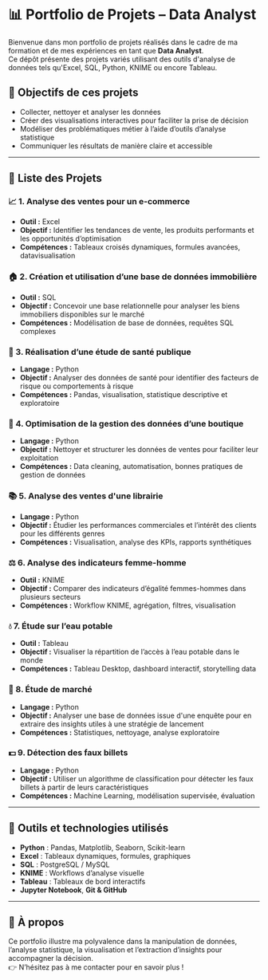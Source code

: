 # 📊 Portfolio de Projets – Data Analyst

Bienvenue dans mon portfolio de projets réalisés dans le cadre de ma formation et de mes expériences en tant que **Data Analyst**.  
Ce dépôt présente des projets variés utilisant des outils d'analyse de données tels qu'Excel, SQL, Python, KNIME ou encore Tableau.

## 🧠 Objectifs de ces projets

- Collecter, nettoyer et analyser les données
- Créer des visualisations interactives pour faciliter la prise de décision
- Modéliser des problématiques métier à l’aide d’outils d’analyse statistique
- Communiquer les résultats de manière claire et accessible

---

## 📁 Liste des Projets

### 📈 1. Analyse des ventes pour un e-commerce

- **Outil :** Excel  
- **Objectif :** Identifier les tendances de vente, les produits performants et les opportunités d’optimisation  
- **Compétences :** Tableaux croisés dynamiques, formules avancées, datavisualisation

### 🏠 2. Création et utilisation d’une base de données immobilière

- **Outil :** SQL  
- **Objectif :** Concevoir une base relationnelle pour analyser les biens immobiliers disponibles sur le marché  
- **Compétences :** Modélisation de base de données, requêtes SQL complexes

### 🏥 3. Réalisation d’une étude de santé publique

- **Langage :** Python  
- **Objectif :** Analyser des données de santé pour identifier des facteurs de risque ou comportements à risque  
- **Compétences :** Pandas, visualisation, statistique descriptive et exploratoire

### 🛒 4. Optimisation de la gestion des données d’une boutique

- **Langage :** Python  
- **Objectif :** Nettoyer et structurer les données de ventes pour faciliter leur exploitation  
- **Compétences :** Data cleaning, automatisation, bonnes pratiques de gestion de données

### 📚 5. Analyse des ventes d'une librairie

- **Langage :** Python  
- **Objectif :** Étudier les performances commerciales et l’intérêt des clients pour les différents genres  
- **Compétences :** Visualisation, analyse des KPIs, rapports synthétiques

### ⚖️ 6. Analyse des indicateurs femme-homme

- **Outil :** KNIME  
- **Objectif :** Comparer des indicateurs d’égalité femmes-hommes dans plusieurs secteurs  
- **Compétences :** Workflow KNIME, agrégation, filtres, visualisation

### 💧 7. Étude sur l’eau potable

- **Outil :** Tableau  
- **Objectif :** Visualiser la répartition de l’accès à l’eau potable dans le monde  
- **Compétences :** Tableau Desktop, dashboard interactif, storytelling data

### 🧪 8. Étude de marché

- **Langage :** Python  
- **Objectif :** Analyser une base de données issue d'une enquête pour en extraire des insights utiles à une stratégie de lancement  
- **Compétences :** Statistiques, nettoyage, analyse exploratoire

### 💵 9. Détection des faux billets

- **Langage :** Python  
- **Objectif :** Utiliser un algorithme de classification pour détecter les faux billets à partir de leurs caractéristiques  
- **Compétences :** Machine Learning, modélisation supervisée, évaluation


---

## 🚀 Outils et technologies utilisés

- **Python** : Pandas, Matplotlib, Seaborn, Scikit-learn  
- **Excel** : Tableaux dynamiques, formules, graphiques  
- **SQL** : PostgreSQL / MySQL  
- **KNIME** : Workflows d’analyse visuelle  
- **Tableau** : Tableaux de bord interactifs  
- **Jupyter Notebook**, **Git & GitHub**

---

## 📌 À propos

Ce portfolio illustre ma polyvalence dans la manipulation de données, l’analyse statistique, la visualisation et l’extraction d’insights pour accompagner la décision.  
👉 N’hésitez pas à me contacter pour en savoir plus !
